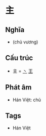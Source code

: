 # 主

## Nghĩa

* (chủ vương)

## Cấu trúc
* 主 = [丶](丶.md) [王](王.md)

## Phát âm

* Hán Việt: chủ

## Tags
* Hán Việt

<script>window.HANZI_FIELD='主';</script>
